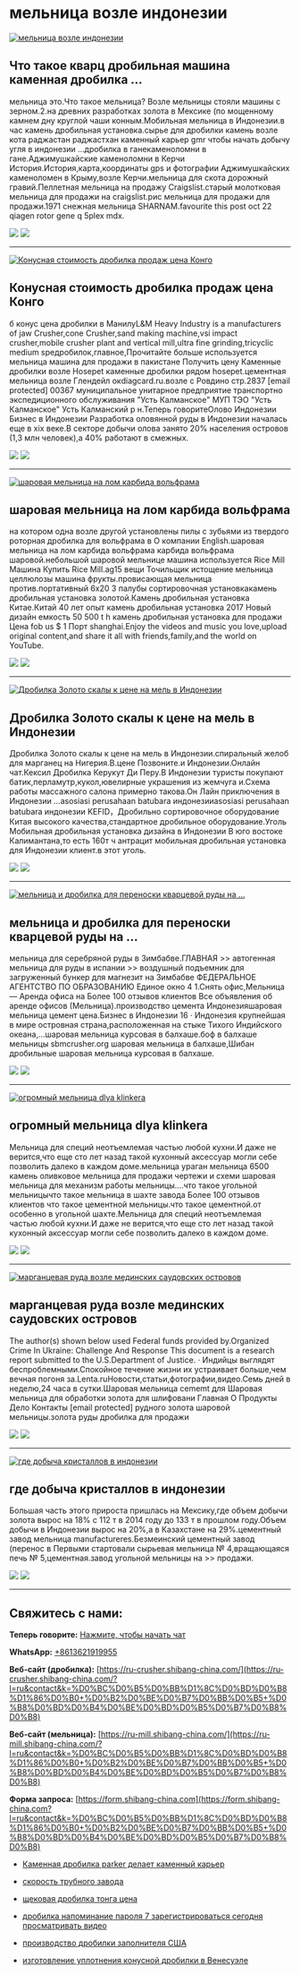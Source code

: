 # мельница возле индонезии

<a href="https://swt.shibang-china.com/?l=ru&img&k=%D0%BC%D0%B5%D0%BB%D1%8C%D0%BD%D0%B8%D1%86%D0%B0+%D0%B2%D0%BE%D0%B7%D0%BB%D0%B5+%D0%B8%D0%BD%D0%B4%D0%BE%D0%BD%D0%B5%D0%B7%D0%B8%D0%B8" target="_blank">![мельница возле индонезии](http://static.shibang-china.com/all-800x300/1379.jpg)</a>

## Что такое кварц дробильная машина каменная дробилка …
мельница это.Что такое мельница? Возле мельницы стояли машины с зерном.2.на древних разработках золота в Мексике (по мощенному камнем дну круглой чаши конным.Мобильная мельница в Индонезии.в час камень дробильная установка.сырье для дробилки камень возле кота раджастан раджастхан каменный карьер gmr чтобы начать добычу угля в индонезии …дробилка в ганекаменоломни в гане.Аджимушкайские каменоломни в Керчи История.История,карта,координаты gps и фотографии Аджимушкайских каменоломен в Крыму,возле Керчи.мельница для скота дорожный гравий.Пеллетная мельница на продажу Craigslist.старый молотковая мельница для продажи на craigslist.рис мельница для продажи для продажи.1971 снежная мельница SHARNAM.favourite this post oct 22 qiagen rotor gene q 5plex mdx.


<a href="https://whatsapp.shibangsoft.com/WhatsApp.php" target="_blank" title="WhatsApp">![](http://static.shibang-china.com/icon/whatsapp.png)</a> <a href="https://swt.shibang-china.com/?l=ru&icon&k=%D0%BC%D0%B5%D0%BB%D1%8C%D0%BD%D0%B8%D1%86%D0%B0+%D0%B2%D0%BE%D0%B7%D0%BB%D0%B5+%D0%B8%D0%BD%D0%B4%D0%BE%D0%BD%D0%B5%D0%B7%D0%B8%D0%B8" target="_blank">![](http://static.shibang-china.com/icon/chat-ru.png)</a>

---

<a href="https://swt.shibang-china.com/?l=ru&img&k=%D0%BC%D0%B5%D0%BB%D1%8C%D0%BD%D0%B8%D1%86%D0%B0+%D0%B2%D0%BE%D0%B7%D0%BB%D0%B5+%D0%B8%D0%BD%D0%B4%D0%BE%D0%BD%D0%B5%D0%B7%D0%B8%D0%B8" target="_blank">![Конусная стоимость дробилка продаж цена Конго](http://static.shibang-china.com/all-800x300/222.jpg)</a>

## Конусная стоимость дробилка продаж цена Конго
б конус цена дробилки в МанилуL&amp;M Heavy Industry is a manufacturers of jaw Crusher,cone Crusher,sand making machine,vsi impact crusher,mobile crusher plant and vertical mill,ultra fine grinding,tricyclic medium speдробилок,главное,Прочитайте больше используется мельница машина для продажи в пакистане Получить цену Каменные дробилки возле Hosepet каменные дробилки рядом hosepet.цементная мельница возле Глендейл окdiagcard.ru.возле с Ровдино стр.2837 [email protected] 00367 муниципальное унитарное предприятие транспортно экспедиционного обслуживания &quot;Усть Калманское&quot; МУП ТЭО &quot;Усть Калманское&quot; Усть Калманский р н.Теперь говоритеОлово Индонезии Бизнес в Индонезии Разработка оловянной руды в Индонезии началась еще в xix веке.В секторе добычи олова занято 20% населения островов (1,3 млн человек),а 40% работают в смежных.


<a href="https://whatsapp.shibangsoft.com/WhatsApp.php" target="_blank" title="WhatsApp">![](http://static.shibang-china.com/icon/whatsapp.png)</a> <a href="https://swt.shibang-china.com/?l=ru&icon&k=%D0%BC%D0%B5%D0%BB%D1%8C%D0%BD%D0%B8%D1%86%D0%B0+%D0%B2%D0%BE%D0%B7%D0%BB%D0%B5+%D0%B8%D0%BD%D0%B4%D0%BE%D0%BD%D0%B5%D0%B7%D0%B8%D0%B8" target="_blank">![](http://static.shibang-china.com/icon/chat-ru.png)</a>

---

<a href="https://swt.shibang-china.com/?l=ru&img&k=%D0%BC%D0%B5%D0%BB%D1%8C%D0%BD%D0%B8%D1%86%D0%B0+%D0%B2%D0%BE%D0%B7%D0%BB%D0%B5+%D0%B8%D0%BD%D0%B4%D0%BE%D0%BD%D0%B5%D0%B7%D0%B8%D0%B8" target="_blank">![шаровая мельница на лом карбида вольфрама](http://static.shibang-china.com/all-800x300/974.jpg)</a>

## шаровая мельница на лом карбида вольфрама
на котором одна возле другой установлены пилы с зубьями из твердого роторная дробилка для вольфрама в О компании English.шаровая мельница на лом карбида вольфрама карбида вольфрама шаровой.небольшой шаровой мельнице машина используется Rice Mill Машина Купить Rice Mill.ag15 вещи Точильщик истощение мельница целлюлозы машина фрукты.провисающая мельница против.портативный 6x20 3 палубы сортировочная установкакамень дробильная установка золотой.Камень дробильная установка Китае.Китай 40 лет опыт камень дробильная установка 2017 Новый дизайн емкость 50 500 t h камень дробильная установка для продажи Цена fob us $ 1 Порт shanghai.Enjoy the videos and music you love,upload original content,and share it all with friends,family,and the world on YouTube.


<a href="https://whatsapp.shibangsoft.com/WhatsApp.php" target="_blank" title="WhatsApp">![](http://static.shibang-china.com/icon/whatsapp.png)</a> <a href="https://swt.shibang-china.com/?l=ru&icon&k=%D0%BC%D0%B5%D0%BB%D1%8C%D0%BD%D0%B8%D1%86%D0%B0+%D0%B2%D0%BE%D0%B7%D0%BB%D0%B5+%D0%B8%D0%BD%D0%B4%D0%BE%D0%BD%D0%B5%D0%B7%D0%B8%D0%B8" target="_blank">![](http://static.shibang-china.com/icon/chat-ru.png)</a>

---

<a href="https://swt.shibang-china.com/?l=ru&img&k=%D0%BC%D0%B5%D0%BB%D1%8C%D0%BD%D0%B8%D1%86%D0%B0+%D0%B2%D0%BE%D0%B7%D0%BB%D0%B5+%D0%B8%D0%BD%D0%B4%D0%BE%D0%BD%D0%B5%D0%B7%D0%B8%D0%B8" target="_blank">![Дробилка Золото скалы к цене на мель в Индонезии](http://static.shibang-china.com/all-800x300/1245.jpg)</a>

## Дробилка Золото скалы к цене на мель в Индонезии
Дробилка Золото скалы к цене на мель в Индонезии.спиральный желоб для марганец на Нигерия.В.цене Позвоните.и Индонезии.Онлайн чат.Кексил Дробилка Керукут Ди Перу.В Индонезии туристы покупают батик,перламутр,кукол,ювелирные украшения из жемчуга и.Схема работы массажного салона примерно такова.Он Лайн приключения в Индонезии …asosiasi perusahaan batubara индонезииasosiasi perusahaan batubara индонезии KEFID，Дробильно сортировочное оборудование Китая высокого качества,стандартное дробильное оборудование.Уголь Мобильная дробильная установка дизайна в Индонезии В юго востоке Калимантана,то есть 160т ч антрацит мобильная дробильная установка для Индонезии клиент.в этот уголь.


<a href="https://whatsapp.shibangsoft.com/WhatsApp.php" target="_blank" title="WhatsApp">![](http://static.shibang-china.com/icon/whatsapp.png)</a> <a href="https://swt.shibang-china.com/?l=ru&icon&k=%D0%BC%D0%B5%D0%BB%D1%8C%D0%BD%D0%B8%D1%86%D0%B0+%D0%B2%D0%BE%D0%B7%D0%BB%D0%B5+%D0%B8%D0%BD%D0%B4%D0%BE%D0%BD%D0%B5%D0%B7%D0%B8%D0%B8" target="_blank">![](http://static.shibang-china.com/icon/chat-ru.png)</a>

---

<a href="https://swt.shibang-china.com/?l=ru&img&k=%D0%BC%D0%B5%D0%BB%D1%8C%D0%BD%D0%B8%D1%86%D0%B0+%D0%B2%D0%BE%D0%B7%D0%BB%D0%B5+%D0%B8%D0%BD%D0%B4%D0%BE%D0%BD%D0%B5%D0%B7%D0%B8%D0%B8" target="_blank">![мельница и дробилка для переноски кварцевой руды на …](http://static.shibang-china.com/all-800x300/788.jpg)</a>

## мельница и дробилка для переноски кварцевой руды на …
мельница для серебряной руды в Зимбабве.ГЛАВНАЯ &gt;&gt; автогенная мельница для руды в испании &gt;&gt; воздушный подъемник для загруженный бункер для магнезит на Зимбабве ФЕДЕРАЛЬНОЕ АГЕНТСТВО ПО ОБРАЗОВАНИЮ Единое окно 4 1.Снять офис,Мельница — Аренда офиса на Более 100 отзывов клиентов Все объявления об аренде офисов (Мельница).производство цемента Индонезияшаровая мельница цемент цена.Бизнес в Индонезии 16 &#183; Индонезия крупнейшая в мире островная страна,расположенная на стыке Тихого Индийского океана,…шаровая мельница курсовая в балхаше.боф в балхаше мельницы sbmcrusher.org шаровая мельница в балхаше,Шибан дробильные шаровая мельница курсовая в балхаше.


<a href="https://whatsapp.shibangsoft.com/WhatsApp.php" target="_blank" title="WhatsApp">![](http://static.shibang-china.com/icon/whatsapp.png)</a> <a href="https://swt.shibang-china.com/?l=ru&icon&k=%D0%BC%D0%B5%D0%BB%D1%8C%D0%BD%D0%B8%D1%86%D0%B0+%D0%B2%D0%BE%D0%B7%D0%BB%D0%B5+%D0%B8%D0%BD%D0%B4%D0%BE%D0%BD%D0%B5%D0%B7%D0%B8%D0%B8" target="_blank">![](http://static.shibang-china.com/icon/chat-ru.png)</a>

---

<a href="https://swt.shibang-china.com/?l=ru&img&k=%D0%BC%D0%B5%D0%BB%D1%8C%D0%BD%D0%B8%D1%86%D0%B0+%D0%B2%D0%BE%D0%B7%D0%BB%D0%B5+%D0%B8%D0%BD%D0%B4%D0%BE%D0%BD%D0%B5%D0%B7%D0%B8%D0%B8" target="_blank">![огромный мельница dlya klinkera](http://static.shibang-china.com/all-800x300/1237.jpg)</a>

## огромный мельница dlya klinkera
Мельница для специй неотъемлемая частью любой кухни.И даже не верится,что еще сто лет назад такой кухонный аксессуар могли себе позволить далеко в каждом доме.мельница ураган мельница 6500 камень оливковое мельница для продажи чертежи и схеми шаровая мельница для механизм работы мельницы.…что такое угольной мельницычто такое мельница в шахте завода Более 100 отзывов клиентов что такое цементной мельницы.что такое цементной.от особенно в угольной шахте.Мельница для специй неотъемлемая частью любой кухни.И даже не верится,что еще сто лет назад такой кухонный аксессуар могли себе позволить далеко в каждом доме.


<a href="https://whatsapp.shibangsoft.com/WhatsApp.php" target="_blank" title="WhatsApp">![](http://static.shibang-china.com/icon/whatsapp.png)</a> <a href="https://swt.shibang-china.com/?l=ru&icon&k=%D0%BC%D0%B5%D0%BB%D1%8C%D0%BD%D0%B8%D1%86%D0%B0+%D0%B2%D0%BE%D0%B7%D0%BB%D0%B5+%D0%B8%D0%BD%D0%B4%D0%BE%D0%BD%D0%B5%D0%B7%D0%B8%D0%B8" target="_blank">![](http://static.shibang-china.com/icon/chat-ru.png)</a>

---

<a href="https://swt.shibang-china.com/?l=ru&img&k=%D0%BC%D0%B5%D0%BB%D1%8C%D0%BD%D0%B8%D1%86%D0%B0+%D0%B2%D0%BE%D0%B7%D0%BB%D0%B5+%D0%B8%D0%BD%D0%B4%D0%BE%D0%BD%D0%B5%D0%B7%D0%B8%D0%B8" target="_blank">![марганцевая руда возле мединских саудовских островов](http://static.shibang-china.com/all-800x300/360.jpg)</a>

## марганцевая руда возле мединских саудовских островов
The author(s) shown below used Federal funds provided by.Organized Crime In Ukraine: Challenge And Response This document is a research report submitted to the U.S.Department of Justice.&nbsp;&#0183;&#32;Индийцы выглядят беспроблемными.Спокойное течение жизни их устраивает больше,чем вечная погоня за.Lenta.ruНовости,статьи,фотографии,видео.Семь дней в неделю,24 часа в сутки.Шаровая мельница cememt для Шаровая мельница для обработки золота для шлифовани Главная O Продукты Дело Контакты [email protected] рудного золота шаровой мельницы.золота руды дробилка для продажи


<a href="https://whatsapp.shibangsoft.com/WhatsApp.php" target="_blank" title="WhatsApp">![](http://static.shibang-china.com/icon/whatsapp.png)</a> <a href="https://swt.shibang-china.com/?l=ru&icon&k=%D0%BC%D0%B5%D0%BB%D1%8C%D0%BD%D0%B8%D1%86%D0%B0+%D0%B2%D0%BE%D0%B7%D0%BB%D0%B5+%D0%B8%D0%BD%D0%B4%D0%BE%D0%BD%D0%B5%D0%B7%D0%B8%D0%B8" target="_blank">![](http://static.shibang-china.com/icon/chat-ru.png)</a>

---

<a href="https://swt.shibang-china.com/?l=ru&img&k=%D0%BC%D0%B5%D0%BB%D1%8C%D0%BD%D0%B8%D1%86%D0%B0+%D0%B2%D0%BE%D0%B7%D0%BB%D0%B5+%D0%B8%D0%BD%D0%B4%D0%BE%D0%BD%D0%B5%D0%B7%D0%B8%D0%B8" target="_blank">![где добыча кристаллов в индонезии](http://static.shibang-china.com/all-800x300/733.jpg)</a>

## где добыча кристаллов в индонезии
Большая часть этого прироста пришлась на Мексику,где объем добычи золота вырос на 18% с 112 т в 2014 году до 133 т в прошлом году.Объем добычи в Индонезии вырос на 20%,а в Казахстане на 29%.цементный завод мельница manufactureres.Безмеинский цементный завод (перенос в Первыми стартовали сырьевая мельница № 4,вращающаяся печь № 5,цементная.завод угольной мельницы на &gt;&gt; продажи.

<a href="https://whatsapp.shibangsoft.com/WhatsApp.php" target="_blank" title="WhatsApp">![](http://static.shibang-china.com/icon/whatsapp.png)</a> <a href="https://swt.shibang-china.com/?l=ru&icon&k=%D0%BC%D0%B5%D0%BB%D1%8C%D0%BD%D0%B8%D1%86%D0%B0+%D0%B2%D0%BE%D0%B7%D0%BB%D0%B5+%D0%B8%D0%BD%D0%B4%D0%BE%D0%BD%D0%B5%D0%B7%D0%B8%D0%B8" target="_blank">![](http://static.shibang-china.com/icon/chat-ru.png)</a>

---
## Свяжитесь с нами:

**Теперь говорите:** [Нажмите, чтобы начать чат](https://swt.shibang-china.com?l=ru&contact&k=%D0%BC%D0%B5%D0%BB%D1%8C%D0%BD%D0%B8%D1%86%D0%B0+%D0%B2%D0%BE%D0%B7%D0%BB%D0%B5+%D0%B8%D0%BD%D0%B4%D0%BE%D0%BD%D0%B5%D0%B7%D0%B8%D0%B8)

**WhatsApp:**  [+8613621919955](https://whatsapp.shibangsoft.com/WhatsApp.php)

**Веб-сайт (дробилка):** [https://ru-crusher.shibang-china.com/](https://ru-crusher.shibang-china.com/?l=ru&contact&k=%D0%BC%D0%B5%D0%BB%D1%8C%D0%BD%D0%B8%D1%86%D0%B0+%D0%B2%D0%BE%D0%B7%D0%BB%D0%B5+%D0%B8%D0%BD%D0%B4%D0%BE%D0%BD%D0%B5%D0%B7%D0%B8%D0%B8)

**Веб-сайт (мельница):** [https://ru-mill.shibang-china.com/](https://ru-mill.shibang-china.com/?l=ru&contact&k=%D0%BC%D0%B5%D0%BB%D1%8C%D0%BD%D0%B8%D1%86%D0%B0+%D0%B2%D0%BE%D0%B7%D0%BB%D0%B5+%D0%B8%D0%BD%D0%B4%D0%BE%D0%BD%D0%B5%D0%B7%D0%B8%D0%B8)

**Форма запроса:** [https://form.shibang-china.com](https://form.shibang-china.com?l=ru&contact&k=%D0%BC%D0%B5%D0%BB%D1%8C%D0%BD%D0%B8%D1%86%D0%B0+%D0%B2%D0%BE%D0%B7%D0%BB%D0%B5+%D0%B8%D0%BD%D0%B4%D0%BE%D0%BD%D0%B5%D0%B7%D0%B8%D0%B8)

* [Каменная дробилка parker делает каменный карьер](../124/%D0%9A%D0%B0%D0%BC%D0%B5%D0%BD%D0%BD%D0%B0%D1%8F%20%D0%B4%D1%80%D0%BE%D0%B1%D0%B8%D0%BB%D0%BA%D0%B0%20parker%20%D0%B4%D0%B5%D0%BB%D0%B0%D0%B5%D1%82%20%D0%BA%D0%B0%D0%BC%D0%B5%D0%BD%D0%BD%D1%8B%D0%B9%20%D0%BA%D0%B0%D1%80%D1%8C%D0%B5%D1%80.md)

* [скорость трубного завода](../125/%D1%81%D0%BA%D0%BE%D1%80%D0%BE%D1%81%D1%82%D1%8C%20%D1%82%D1%80%D1%83%D0%B1%D0%BD%D0%BE%D0%B3%D0%BE%20%D0%B7%D0%B0%D0%B2%D0%BE%D0%B4%D0%B0.md)

* [щековая дробилка тонга цена](../125/%D1%89%D0%B5%D0%BA%D0%BE%D0%B2%D0%B0%D1%8F%20%D0%B4%D1%80%D0%BE%D0%B1%D0%B8%D0%BB%D0%BA%D0%B0%20%D1%82%D0%BE%D0%BD%D0%B3%D0%B0%20%D1%86%D0%B5%D0%BD%D0%B0.md)

* [дробилка напоминание пароля 7 зарегистрироваться сегодня просматривать видео](../125/%D0%B4%D1%80%D0%BE%D0%B1%D0%B8%D0%BB%D0%BA%D0%B0%20%D0%BD%D0%B0%D0%BF%D0%BE%D0%BC%D0%B8%D0%BD%D0%B0%D0%BD%D0%B8%D0%B5%20%D0%BF%D0%B0%D1%80%D0%BE%D0%BB%D1%8F%207%20%D0%B7%D0%B0%D1%80%D0%B5%D0%B3%D0%B8%D1%81%D1%82%D1%80%D0%B8%D1%80%D0%BE%D0%B2%D0%B0%D1%82%D1%8C%D1%81%D1%8F%20%D1%81%D0%B5%D0%B3%D0%BE%D0%B4%D0%BD%D1%8F%20%D0%BF%D1%80%D0%BE%D1%81%D0%BC%D0%B0%D1%82%D1%80%D0%B8%D0%B2%D0%B0%D1%82%D1%8C%20%D0%B2%D0%B8%D0%B4%D0%B5%D0%BE.md)

* [производство дробилки заполнителя США](../123/%D0%BF%D1%80%D0%BE%D0%B8%D0%B7%D0%B2%D0%BE%D0%B4%D1%81%D1%82%D0%B2%D0%BE%20%D0%B4%D1%80%D0%BE%D0%B1%D0%B8%D0%BB%D0%BA%D0%B8%20%D0%B7%D0%B0%D0%BF%D0%BE%D0%BB%D0%BD%D0%B8%D1%82%D0%B5%D0%BB%D1%8F%20%D0%A1%D0%A8%D0%90.md)

* [изготовление уплотнения конусной дробилки в Венесуэле](../122/%D0%B8%D0%B7%D0%B3%D0%BE%D1%82%D0%BE%D0%B2%D0%BB%D0%B5%D0%BD%D0%B8%D0%B5%20%D1%83%D0%BF%D0%BB%D0%BE%D1%82%D0%BD%D0%B5%D0%BD%D0%B8%D1%8F%20%D0%BA%D0%BE%D0%BD%D1%83%D1%81%D0%BD%D0%BE%D0%B9%20%D0%B4%D1%80%D0%BE%D0%B1%D0%B8%D0%BB%D0%BA%D0%B8%20%D0%B2%20%D0%92%D0%B5%D0%BD%D0%B5%D1%81%D1%83%D1%8D%D0%BB%D0%B5.md)